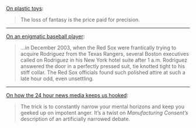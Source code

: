 [On plastic toys](https://harpers.org/archive/2007/01/moby-duck/):  

> The loss of fantasy is the price paid for precision.

* * *
[On an enigmatic baseball player](https://vault.si.com/vault/2006/09/25/arod-agonistes):  

> …in December 2003, when the Red Sox were frantically trying to acquire Rodriguez from the Texas Rangers, several Boston executives called on Rodriguez in his New York hotel suite after 1 a.m. Rodriguez answered the door in a perfectly pressed suit, tie knotted tight to his stiff collar. The Red Sox officials found such polished attire at such a late hour odd, even unsettling.

* * *
[On how the 24 hour news media keeps us hooked](https://taibbi.substack.com/p/chapter-1-part-ii-the-ten-rules-of):  

> The trick is to constantly narrow your mental horizons and keep you geeked up on impotent anger. It’s a twist on *Manufacturing Consent’s* description of an artificially narrowed debate.